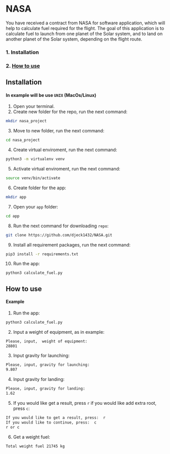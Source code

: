 # NASA
 You have received a contract from NASA for software application, which will help to calculate fuel required for the flight.
 The goal of this application is to calculate fuel to launch from one planet of the Solar system, and to land on another planet of the Solar system,
 depending on the flight route.


### 1. Installation
### 2. [How to use](#example)


## Installation

#### In example will be use `UNIX` (MacOs/Linux)

1. Open your terminal. 
2. Create new folder for the repo, run the next command:
```bash
mkdir nasa_project
```
3. Move to new folder, run the next command:
```bash
cd nasa_project
```
4. Create virtual enviroment, run the next command:
```bash
python3 -m virtualenv venv
```
5. Activate virtual enviroment, run the next command:
```bash
source venv/bin/activate
```
6. Create folder for the app:
```bash
mkdir app
```
7. Open your `app` folder:
```bash
cd app
```
8. Run the next command for downloading `repo`:
```bash
git clone https://github.com/djeck1432/NASA.git
```
9. Install all requirement packages, run the next command:
```bash
pip3 install -r requirements.txt
```
10. Run the app:
```bash
python3 calculate_fuel.py
```


## How to use
#### Example
<a name='example'> </a>
1. Run the app:
```bash
python3 calculate_fuel.py
```
2. Input a weight of equipment, as in example:
```bash
Please, input,  weight of equipment:
28801
```
3. Input gravity for launching:
```bash
Please, input, gravity for launching: 
9.807
```
4. Input gravity for landing:
```bash
Please, input, gravity for landing: 
1.62
```
5. If you would like get a result, press `r` if you would like add extra root, press `c`:
```bash
If you would like to get a result, press:  r
If you would like to continue, press:  c
r or c
```
6. Get a weight fuel:
```bash
Total weight fuel 21745 kg
```
